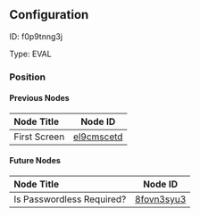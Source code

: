 # <nil>
## Configuration
ID:  f0p9tnng3j

Type: EVAL 








### Position

#### Previous Nodes
| Node Title | Node ID |
| :------------- | ------------ |
| First Screen | [el9cmscetd](./el9cmscetd.md) | 
 
 #### Future Nodes
| Node Title | Node ID |
| :------------- | ------------ |
| Is Passwordless Required? |[8fovn3syu3](./8fovn3syu3.md) | 